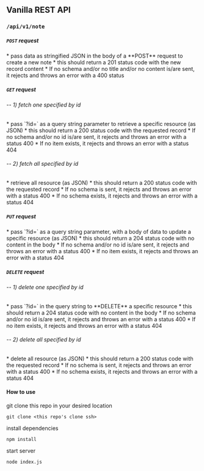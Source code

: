 ## Vanilla REST API

### `/api/v1/note`

##### `POST` request

<Valid input>
  * pass data as stringified JSON in the body of a **POST** request to create a new note
  * this should return a 201 status code with the new record content

<Invalid input>
  * If no schema and/or no title and/or no content is/are sent, it rejects and throws an error with a 400 status

##### `GET` request

###### -- 1) fetch one specified by id
<Valid input>
  * pass `?id=<uuid>` as a query string parameter to retrieve a specific resource (as JSON)
  * this should return a 200 status code with the requested record

<Invalid input>
  * If no schema and/or no id is/are sent, it rejects and throws an error with a status 400
  * If no item exists, it rejects and throws an error with a status 404

###### -- 2) fetch all specified by id
<Valid input>
  * retrieve all resource (as JSON)
  * this should return a 200 status code with the requested record

<Invalid input>
  * If no schema is sent, it rejects and throws an error with a status 400
  * If no schema exists, it rejects and throws an error with a status 404

##### `PUT` request

<Valid input>
  * pass `?id=<uuid>` as a query string parameter, with a body of data to update a specific resource (as JSON)
  * this should return a 204 status code with no content in the body

<Invalid input>
  * If no schema and/or no id is/are sent, it rejects and throws an error with a status 400
  * If no item exists, it rejects and throws an error with a status 404

##### `DELETE` request

###### -- 1) delete one specified by id
<Valid input>
  * pass `?id=<uuid>` in the query string to **DELETE** a specific resource
  * this should return a 204 status code with no content in the body

<Invalid input>
  * If no schema and/or no id is/are sent, it rejects and throws an error with a status 400
  * If no item exists, it rejects and throws an error with a status 404

###### -- 2) delete all specified by id
<Valid input>
  * delete all resource (as JSON)
  * this should return a 200 status code with the requested record

<Invalid input>
  * If no schema is sent, it rejects and throws an error with a status 400
  * If no schema exists, it rejects and throws an error with a status 404
 
#### How to use
git clone this repo in your desired location
```
git clone <this repo's clone ssh>
```
install dependencies
```
npm install
```
start server
```
node index.js
```
